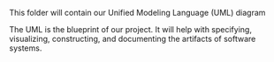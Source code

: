 This folder will contain our Unified Modeling Language (UML) diagram

The UML is the blueprint of our project. It will help with specifying, visualizing, constructing, 
and documenting the artifacts of software systems.
